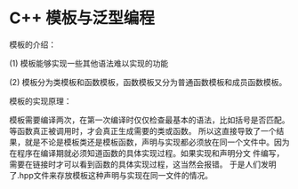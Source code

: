 # C++ 模板与泛型编程



模板的介绍：&#x20;

(1) 模板能够实现一些其他语法难以实现的功能

(2) 模板分为类模板和函数模板，函数模板又分为普通函数模板和成员函数模板。



模板的实现原理：&#x20;

模板需要编译两次，在第一次编译时仅仅检查最基本的语法，比如括号是否匹配。等函数真正被调用时，才会真正生成需要的类或函数。 所以这直接导致了一个结果，就是不论是模板类还是模板函数，声明与实现都必须放在同一个文件中。因为在程序在编译期就必须知道函数的具体实现过程。如果实现和声明分文 件编写，需要在链接时才可以看到函数的具体实现过程，这当然会报错。 于是人们发明了.hpp文件来存放模板这种声明与实现在同一文件的情况。
